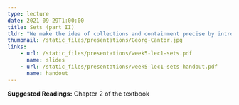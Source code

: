 ```yaml
---
type: lecture
date: 2021-09-29T1:00:00
title: Sets (part II)
tldr: "We make the idea of collections and containment precise by introducing the notion of set."
thumbnail: /static_files/presentations/Georg-Cantor.jpg
links: 
    - url: /static_files/presentations/week5-lec1-sets.pdf
      name: slides
    - url: /static_files/presentations/week5-lec1-sets-handout.pdf
      name: handout
---
```

**Suggested Readings:**
Chapter 2 of the textbook 
